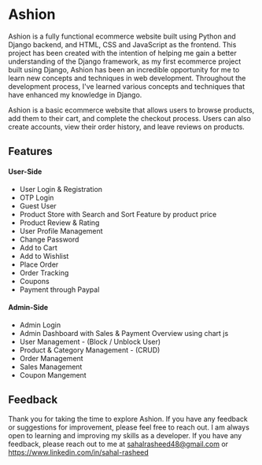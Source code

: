 # Ashion

Ashion is a fully functional ecommerce website built using Python and Django backend, and HTML, CSS and JavaScript as the frontend. This project has been created with the intention of helping me gain a better understanding of the Django framework, as my first ecommerce project built using Django, Ashion has been an incredible opportunity for me to learn new concepts and techniques in web development. Throughout the development process, I've learned various concepts and techniques that have enhanced my knowledge in Django.

Ashion is a basic ecommerce website that allows users to browse products, add them to their cart, and complete the checkout process. Users can also create accounts, view their order history, and leave reviews on products.


## Features

#### User-Side

- User Login & Registration
- OTP Login
- Guest User
- Product Store with Search and Sort Feature by product price
- Product Review & Rating
- User Profile Management
- Change Password
- Add to Cart
- Add to Wishlist
- Place Order
- Order Tracking
- Coupons 
- Payment through Paypal

#### Admin-Side

- Admin Login
- Admin Dashboard with Sales & Payment Overview using chart js
- User Management - (Block / Unblock User)
- Product & Category Management -  (CRUD)
- Order Management 
- Sales Management
- Coupon Mangement

## Feedback

Thank you for taking the time to explore Ashion. If you have any feedback or suggestions for improvement, please feel free to reach out. I am always open to learning and improving my skills as a developer. If you have any feedback, please reach out to me at sahalrasheed48@gmail.com or https://www.linkedin.com/in/sahal-rasheed

